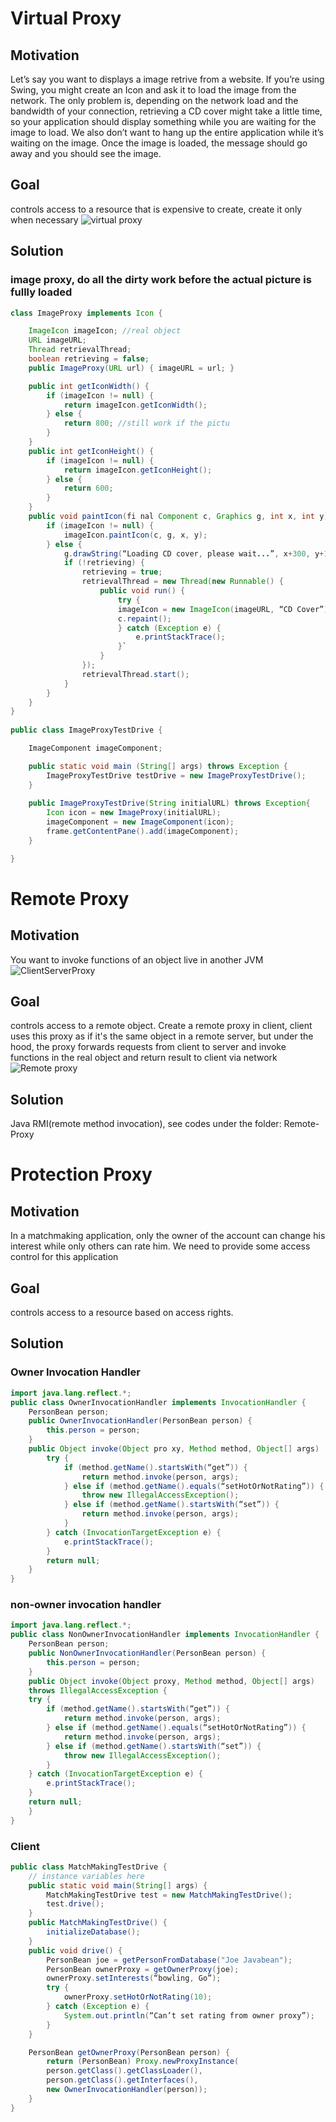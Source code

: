 
# Virtual Proxy

## Motivation
Let’s say you want to displays a image retrive from a website. If you’re using Swing, you might create an Icon and ask it to load the image from the network. The only problem is, depending on the network load and the bandwidth of your connection, retrieving a CD cover might take a little time, so your application should display something while you are waiting for the image to load. We also don’t want to hang up the entire application while it’s waiting on the image. Once the image is loaded, the
message should go away and you should see the image.

## Goal
controls access to a resource that is expensive to create, create it only when necessary
![virtual proxy](VirtualProxy.jpg)

## Solution
### image proxy, do all the dirty work before the actual picture is fullly loaded
```Java
class ImageProxy implements Icon {

    ImageIcon imageIcon; //real object
    URL imageURL;
    Thread retrievalThread;
    boolean retrieving = false;
    public ImageProxy(URL url) { imageURL = url; }

    public int getIconWidth() {
        if (imageIcon != null) {
            return imageIcon.getIconWidth();
        } else {
            return 800; //still work if the pictu
        }
    }
    public int getIconHeight() {
        if (imageIcon != null) {
            return imageIcon.getIconHeight();
        } else {
            return 600;
        }
    }
    public void paintIcon(fi nal Component c, Graphics g, int x, int y) {
        if (imageIcon != null) {
            imageIcon.paintIcon(c, g, x, y);
        } else {
            g.drawString(“Loading CD cover, please wait...”, x+300, y+190);
            if (!retrieving) {
                retrieving = true;
                retrievalThread = new Thread(new Runnable() {
                    public void run() {
                        try {
                        imageIcon = new ImageIcon(imageURL, “CD Cover”);
                        c.repaint();
                        } catch (Exception e) {
                            e.printStackTrace();
                        }`
                    }
                });
                retrievalThread.start();
            }
        }
    }
}
 
public class ImageProxyTestDrive {

    ImageComponent imageComponent;

    public static void main (String[] args) throws Exception {
        ImageProxyTestDrive testDrive = new ImageProxyTestDrive();
    }
    
    public ImageProxyTestDrive(String initialURL) throws Exception{
        Icon icon = new ImageProxy(initialURL);
        imageComponent = new ImageComponent(icon);
        frame.getContentPane().add(imageComponent);
    }

}
```

# Remote Proxy
## Motivation
You want to invoke functions of an object live in another JVM
![ClientServerProxy](ClientServerProxy.jpg)

## Goal
controls access to a remote object. Create a remote proxy in client, client uses this proxy as if it's the same object in a remote server, but under the hood, the proxy forwards requests from client to server and invoke functions in the real object and return result to client via network
![Remote proxy](RemoteProxy.jpg)

## Solution
Java RMI(remote method invocation), see codes under the folder: Remote-Proxy

# Protection Proxy
## Motivation
In a matchmaking application, only the owner of the account can change his interest while only others can rate him. We need to provide some access control for this application

## Goal
controls access to a resource based on access rights.

## Solution
### Owner Invocation Handler
```Java
import java.lang.reflect.*;
public class OwnerInvocationHandler implements InvocationHandler {
    PersonBean person;
    public OwnerInvocationHandler(PersonBean person) {
        this.person = person;
    }
    public Object invoke(Object pro xy, Method method, Object[] args)  throws IllegalAccessException {
        try {
            if (method.getName().startsWith(“get”)) {
                return method.invoke(person, args);
            } else if (method.getName().equals(“setHotOrNotRating”)) {
                throw new IllegalAccessException();
            } else if (method.getName().startsWith(“set”)) {
                return method.invoke(person, args);
            }
        } catch (InvocationTargetException e) {
            e.printStackTrace();
        }
        return null;
    }
}
```
### non-owner invocation handler
```Java
import java.lang.reflect.*;
public class NonOwnerInvocationHandler implements InvocationHandler {
    PersonBean person;
    public NonOwnerInvocationHandler(PersonBean person) {
        this.person = person;
    }
    public Object invoke(Object proxy, Method method, Object[] args)
    throws IllegalAccessException {
    try {
        if (method.getName().startsWith(“get”)) {
            return method.invoke(person, args);
        } else if (method.getName().equals(“setHotOrNotRating”)) {
            return method.invoke(person, args);
        } else if (method.getName().startsWith(“set”)) {
            throw new IllegalAccessException();
        }
    } catch (InvocationTargetException e) {
        e.printStackTrace();
    }
    return null;
    }
}
```
### Client
```Java
public class MatchMakingTestDrive {
    // instance variables here
    public static void main(String[] args) {
        MatchMakingTestDrive test = new MatchMakingTestDrive();
        test.drive();
    }
    public MatchMakingTestDrive() {
        initializeDatabase();
    }
    public void drive() {
        PersonBean joe = getPersonFromDatabase("Joe Javabean");
        PersonBean ownerProxy = getOwnerProxy(joe);
        ownerProxy.setInterests(“bowling, Go”);
        try {
            ownerProxy.setHotOrNotRating(10);
        } catch (Exception e) {
            System.out.println(“Can’t set rating from owner proxy”);
        }
    }

    PersonBean getOwnerProxy(PersonBean person) {
        return (PersonBean) Proxy.newProxyInstance(
        person.getClass().getClassLoader(),
        person.getClass().getInterfaces(),
        new OwnerInvocationHandler(person));
    }
}
```
